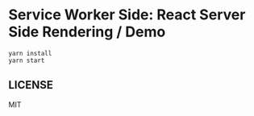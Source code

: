 # Service Worker Side: React Server Side Rendering / Demo

```
yarn install
yarn start
```

## LICENSE

MIT
